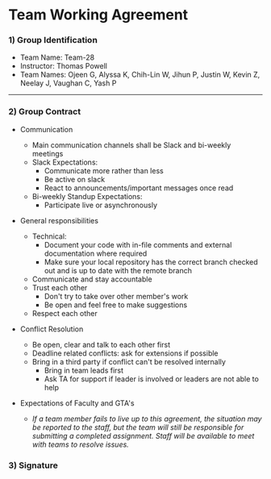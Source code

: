 # Team Working Agreement

### 1) **Group Identification** 


  - Team Name: Team-28
  - Instructor: Thomas Powell
  - Team Names: Ojeen G, Alyssa K, Chih-Lin W, Jihun P, Justin W, Kevin Z, Neelay J, Vaughan C, Yash P

---

### 2) **Group Contract**
  
  - Communication
    - Main communication channels shall be Slack and bi-weekly meetings
    - Slack Expectations:
      - Communicate more rather than less
      - Be active on slack
      - React to announcements/important messages once read
    - Bi-weekly Standup Expectations:
      - Participate live or asynchronously
  - General responsibilities
    - Technical:
      - Document your code with in-file comments and external documentation where required
      - Make sure your local repository has the correct branch checked out and is up to date with the remote branch 
    - Communicate and stay accountable
    - Trust each other
      - Don't try to take over other member's work
      - Be open and feel free to make suggestions
    - Respect each other
  - Conflict Resolution
    - Be open, clear and talk to each other first
    - Deadline related conflicts: ask for extensions if possible
    - Bring in a third party if conflict can't be resolved internally
      - Bring in team leads first 
      - Ask TA for support if leader is involved or leaders are not able to help
  - Expectations of Faculty and GTA's 
      
    - *If a team member fails to live up to this agreement, the situation may be reported to the staff, but the team will still be responsible for submitting a completed assignment. Staff will be available to meet with teams to resolve issues.*

### 3) Signature





